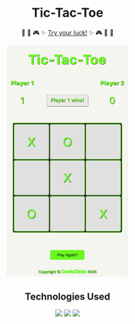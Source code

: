 <div align="center">

# Tic-Tac-Toe


🚀   🎲   🎮  ✨ [Try your luck!](https://comfyclicks.github.io/Tic-Tac-Toe/) ✨  🎮  🎲  🚀

<img src="./assets/Tic-Tac-Toe.png" width="280">

## Technologies Used 

<img src="https://img.shields.io/badge/javascript-%23323330.svg?style=for-the-badge&logo=javascript&logoColor=%23F7DF1E">
<img src="https://img.shields.io/badge/html5-%23E34F26.svg?style=for-the-badge&logo=html5&logoColor=white">
<img src="https://img.shields.io/badge/css3-%231572B6.svg?style=for-the-badge&logo=css3&logoColor=white">

</div>